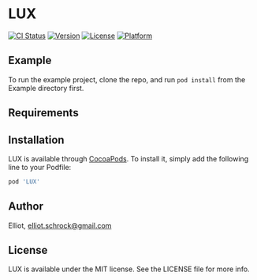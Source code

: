 # LUX

[![CI Status](https://img.shields.io/travis/Elliot/LUX.svg?style=flat)](https://travis-ci.org/Elliot/LUX)
[![Version](https://img.shields.io/cocoapods/v/LUX.svg?style=flat)](https://cocoapods.org/pods/LUX)
[![License](https://img.shields.io/cocoapods/l/LUX.svg?style=flat)](https://cocoapods.org/pods/LUX)
[![Platform](https://img.shields.io/cocoapods/p/LUX.svg?style=flat)](https://cocoapods.org/pods/LUX)

## Example

To run the example project, clone the repo, and run `pod install` from the Example directory first.

## Requirements

## Installation

LUX is available through [CocoaPods](https://cocoapods.org). To install
it, simply add the following line to your Podfile:

```ruby
pod 'LUX'
```

## Author

Elliot, elliot.schrock@gmail.com

## License

LUX is available under the MIT license. See the LICENSE file for more info.
